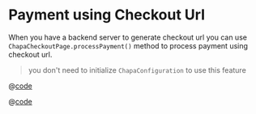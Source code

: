 # Payment using Checkout Url

When you have a backend server to generate checkout url you can use ```ChapaCheckoutPage.processPayment()``` method to process payment using checkout url.

> you don't need to initialize ```ChapaConfiguration``` to use this feature

<CodeGroup>
  <CodeGroupItem title="Java">

  @[code](../code_snippet/java/checkoutUrlPayment.java)

  </CodeGroupItem>

  <CodeGroupItem title="Kotlin">
  
  @[code](../code_snippet/kotlin/checkoutUrlPayment.kt)

  </CodeGroupItem>
</CodeGroup>
